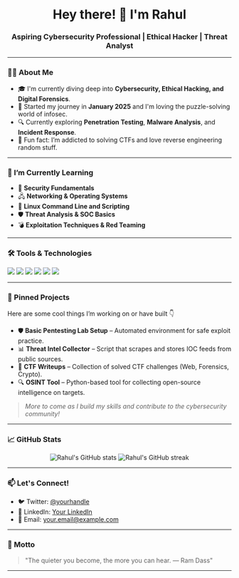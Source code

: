 <h1 align="center">Hey there! 👋 I'm Rahul</h1>
<h3 align="center">Aspiring Cybersecurity Professional | Ethical Hacker | Threat Analyst</h3>

---

### 👨‍💻 About Me

- 🎓 I'm currently diving deep into **Cybersecurity, Ethical Hacking, and Digital Forensics**.
- 🚀 Started my journey in **January 2025** and I'm loving the puzzle-solving world of infosec.
- 🔍 Currently exploring **Penetration Testing**, **Malware Analysis**, and **Incident Response**.
- 🧩 Fun fact: I’m addicted to solving CTFs and love reverse engineering random stuff.

---

### 🧠 I’m Currently Learning

- 🔐 **Security Fundamentals**
- 🖧 **Networking & Operating Systems**
- 🐚 **Linux Command Line and Scripting**
- 🛡️ **Threat Analysis & SOC Basics**
- 💣 **Exploitation Techniques & Red Teaming**

---

### 🛠️ Tools & Technologies

<p align="left">
  <img src="https://img.shields.io/badge/Linux-FCC624?style=for-the-badge&logo=linux&logoColor=black" />
  <img src="https://img.shields.io/badge/Bash-4EAA25?style=for-the-badge&logo=gnubash&logoColor=white" />
  <img src="https://img.shields.io/badge/Nmap-0073A8?style=for-the-badge&logo=nmap&logoColor=white" />
  <img src="https://img.shields.io/badge/Wireshark-1679A7?style=for-the-badge&logo=wireshark&logoColor=white" />
  <img src="https://img.shields.io/badge/Metasploit-3F4F77?style=for-the-badge&logo=metasploit&logoColor=white" />
  <img src="https://img.shields.io/badge/Python-3776AB?style=for-the-badge&logo=python&logoColor=white" />
</p>

---

### 📂 Pinned Projects

Here are some cool things I’m working on or have built 👇

- 🛡️ **Basic Pentesting Lab Setup** – Automated environment for safe exploit practice.
- 📊 **Threat Intel Collector** – Script that scrapes and stores IOC feeds from public sources.
- 🧰 **CTF Writeups** – Collection of solved CTF challenges (Web, Forensics, Crypto).
- 🔍 **OSINT Tool** – Python-based tool for collecting open-source intelligence on targets.

> *More to come as I build my skills and contribute to the cybersecurity community!*

---

### 📈 GitHub Stats

<p align="center">
  <img src="https://github-readme-stats.vercel.app/api?username=lord-rahul&show_icons=true&theme=radical" alt="Rahul's GitHub stats" />
  <img src="https://github-readme-streak-stats.herokuapp.com/?user=lord-rahul&theme=radical" alt="Rahul's GitHub streak" />
</p>

---

### 📫 Let's Connect!

- 🐦 Twitter: [@yourhandle](#)
- 💼 LinkedIn: [Your LinkedIn](#)
- 📧 Email: [your.email@example.com](mailto:your.email@example.com)

---

### 💬 Motto

> "The quieter you become, the more you can hear. — Ram Dass"

---


